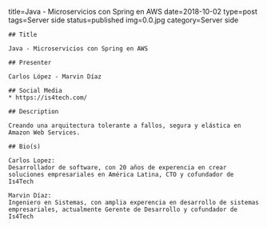 title=Java - Microservicios con Spring en AWS
date=2018-10-02
type=post
tags=Server side
status=published
img=0.0.jpg
category=Server side
~~~~~~
## Title

Java - Microservicios con Spring en AWS

## Presenter

Carlos López - Marvin Díaz

## Social Media
* https://is4tech.com/

## Description

Creando una arquitectura tolerante a fallos, segura y elástica en Amazon Web Services.

## Bio(s)

Carlos Lopez:
Desarrollador de software, con 20 años de experencia en crear soluciones empresariales en América Latina, CTO y cofundador de Is4Tech

Marvin Díaz:
Ingeniero en Sistemas, con amplia experencia en desarrollo de sistemas empresariales, actualmente Gerente de Desarrollo y cofundador de Is4Tech